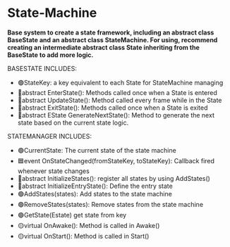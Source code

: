 # State-Machine
**Base system to create a state framework, including an abstract class BaseState and an abstract class StateMachine. For using, recommend creating an intermediate abstract class State inheriting from the BaseState to add more logic.**

BASESTATE INCLUDES:
- 🟢StateKey: a key equivalent to each State for StateMachine managing
- 🔴abstract EnterState(): Methods called once when a State is entered
- 🔴abstract UpdateState(): Method called every frame while in the State
- 🔴abstract ExitState(): Methods called once when a State is exited
- 🔴abstract EState GenerateNextState(): Method to generate the next state based on the current state logic.
  
STATEMANAGER INCLUDES:
- 🟢CurrentState: The current state of the state machine
- 🟦event OnStateChanged(fromStateKey, toStateKey): Callback fired whenever state changes
- 🔴abstract InitializeStates(): register all states by using AddStates()
- 🔴abstract InitializeEntryState(): Define the entry state
- 🟢AddStates(states): Add states to the state machine
- 🟢RemoveStates(states): Remove states from the state machine
- 🟢GetState(Estate) get state from key
- 🟡virtual OnAwake(): Method is called in Awake()
- 🟡virtual OnStart(): Method is called in Start()

